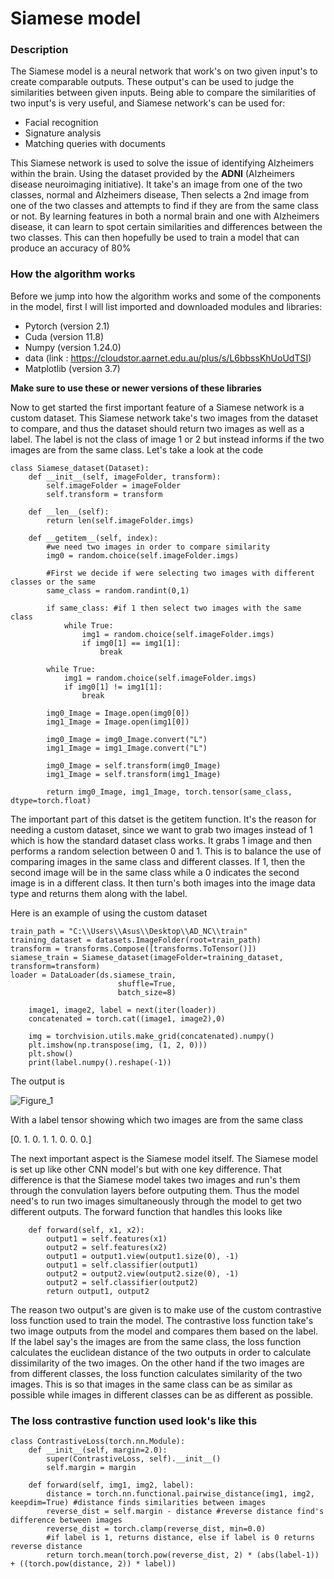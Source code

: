 # Siamese model

### Description
The Siamese model is a neural network that work's on two given input's to create comparable outputs. These output's can be used to judge the similarities between given inputs. Being able to compare the similarities of two input's is very useful, and Siamese network's can be used for:
- Facial recognition
- Signature analysis
- Matching queries with documents

This Siamese network is used to solve the issue of identifying Alzheimers within the brain. Using the dataset provided by the **ADNI** (Alzheimers disease neuroimaging initiative). It take's an image from one of the two classes, normal and Alzheimers disease, Then selects a 2nd image from one of the two classes and attempts to find if they are from the same class or not. By learning features in both a normal brain and one with Alzheimers disease, it can learn to spot certain similarities and differences between the two classes. This can then hopefully be used to train a model that can produce an accuracy of 80%

### How the algorithm works
Before we jump into how the algorithm works and some of the components in the model, first I will list imported and downloaded modules and libraries:
- Pytorch (version 2.1)
- Cuda (version 11.8)
- Numpy (version 1.24.0)
- data (link : https://cloudstor.aarnet.edu.au/plus/s/L6bbssKhUoUdTSI)
- Matplotlib (version 3.7)

**Make sure to use these or newer versions of these libraries**

Now to get started the first important feature of a Siamese network is a custom dataset. This Siamese network take's two images from the dataset to compare, and thus the dataset should return two images as well as a label. The label is not the class of image 1 or 2 but instead informs if the two images are from the same class. Let's take a look at the code
```
class Siamese_dataset(Dataset):
    def __init__(self, imageFolder, transform):
        self.imageFolder = imageFolder
        self.transform = transform
    
    def __len__(self):
        return len(self.imageFolder.imgs)

    def __getitem__(self, index):
        #we need two images in order to compare similarity
        img0 = random.choice(self.imageFolder.imgs)

        #First we decide if were selecting two images with different classes or the same
        same_class = random.randint(0,1)

        if same_class: #if 1 then select two images with the same class
            while True:
                img1 = random.choice(self.imageFolder.imgs)
                if img0[1] == img1[1]:
                    break
        
        while True:
            img1 = random.choice(self.imageFolder.imgs)
            if img0[1] != img1[1]:
                break
        
        img0_Image = Image.open(img0[0])
        img1_Image = Image.open(img1[0])

        img0_Image = img0_Image.convert("L")
        img1_Image = img1_Image.convert("L")

        img0_Image = self.transform(img0_Image)
        img1_Image = self.transform(img1_Image)

        return img0_Image, img1_Image, torch.tensor(same_class, dtype=torch.float)
   ```

The important part of this datset is the getitem function. It's the reason for needing a custom dataset, since we want to grab two images instead of 1 which is how the standard dataset class works. It grabs 1 image and then performs a random selection between 0 and 1. This is to balance the use of comparing images in the same class and different classes. If 1, then the second image will be in the same class while a 0 indicates the second image is in a different class. It then turn's both images into the image data type and returns them along with the label.

Here is an example of using the custom dataset
```
train_path = "C:\\Users\\Asus\\Desktop\\AD_NC\\train"
training_dataset = datasets.ImageFolder(root=train_path)
transform = transforms.Compose([transforms.ToTensor()])
siamese_train = Siamese_dataset(imageFolder=training_dataset, transform=transform)
loader = DataLoader(ds.siamese_train,
                        shuffle=True,
                        batch_size=8)
    
    image1, image2, label = next(iter(loader))
    concatenated = torch.cat((image1, image2),0)

    img = torchvision.utils.make_grid(concatenated).numpy()
    plt.imshow(np.transpose(img, (1, 2, 0)))
    plt.show()
    print(label.numpy().reshape(-1))
```

The output is 

![Figure_1](https://github.com/Picayune1/PatternAnalysis-2023/assets/141021565/c7f0a51c-d71f-42d1-9bbe-66ba8e5d902d)

With a label tensor showing which two images are from the same class 

[0. 1. 0. 1. 1. 0. 0. 0.]

The next important aspect is the Siamese model itself. The Siamese model is set up like other CNN model's but with one key difference. That difference is that the Siamese model takes two images and run's them through the convulation layers before outputing them. Thus the model need's to run two images simultaneously through the model to get two different outputs. The forward function that handles this looks like 
```
    def forward(self, x1, x2):
        output1 = self.features(x1)
        output2 = self.features(x2)
        output1 = output1.view(output1.size(0), -1)
        output1 = self.classifier(output1)
        output2 = output2.view(output2.size(0), -1)
        output2 = self.classifier(output2)
        return output1, output2
```

The reason two output's are given is to make use of the custom contrastive loss function used to train the model. The contrastive loss function take's two image outputs from the model and compares them based on the label. If the label say's the images are from the same class, the loss function calculates the euclidean distance of the two outputs in order to calculate dissimilarity of the two images. On the other hand if the two images are from different classes, the loss function calculates similarity of the two images. This is so that images in the same class can be as similar as possible while images in different classes can be as different as possible. 

### The loss contrastive function used look's like this 
```
class ContrastiveLoss(torch.nn.Module):
    def __init__(self, margin=2.0):
        super(ContrastiveLoss, self).__init__()
        self.margin = margin
    
    def forward(self, img1, img2, label):
        distance = torch.nn.functional.pairwise_distance(img1, img2, keepdim=True) #distance finds similarities between images
        reverse_dist = self.margin - distance #reverse distance find's difference between images
        reverse_dist = torch.clamp(reverse_dist, min=0.0)
        #if label is 1, returns distance, else if label is 0 returns reverse distance
        return torch.mean(torch.pow(reverse_dist, 2) * (abs(label-1)) + ((torch.pow(distance, 2)) * label))
```

